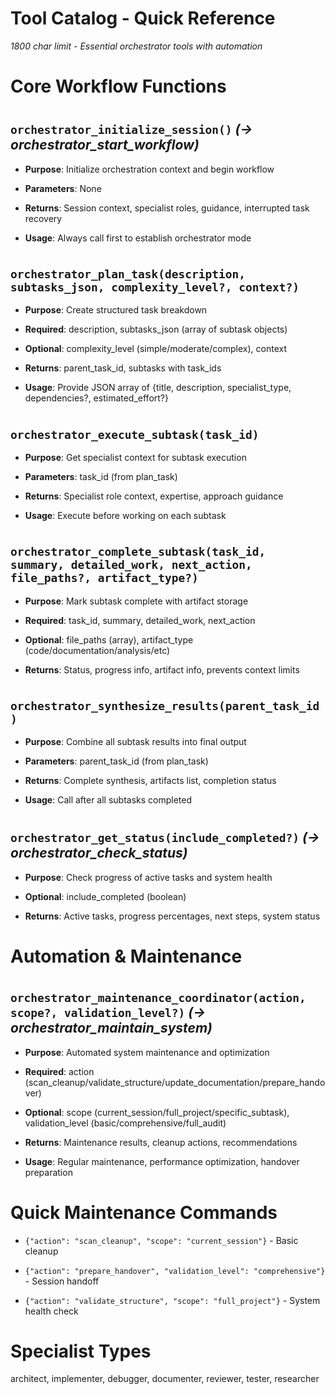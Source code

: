 

# Tool Catalog - Quick Reference

*1800 char limit - Essential orchestrator tools with automation*

#

# Core Workflow Functions

#

## `orchestrator_initialize_session()` *(→ orchestrator_start_workflow)*

- **Purpose**: Initialize orchestration context and begin workflow

- **Parameters**: None

- **Returns**: Session context, specialist roles, guidance, interrupted task recovery

- **Usage**: Always call first to establish orchestrator mode

#

## `orchestrator_plan_task(description, subtasks_json, complexity_level?, context?)`

- **Purpose**: Create structured task breakdown

- **Required**: description, subtasks_json (array of subtask objects)

- **Optional**: complexity_level (simple/moderate/complex), context

- **Returns**: parent_task_id, subtasks with task_ids

- **Usage**: Provide JSON array of {title, description, specialist_type, dependencies?, estimated_effort?}

#

## `orchestrator_execute_subtask(task_id)`

- **Purpose**: Get specialist context for subtask execution

- **Parameters**: task_id (from plan_task)

- **Returns**: Specialist role context, expertise, approach guidance

- **Usage**: Execute before working on each subtask

#

## `orchestrator_complete_subtask(task_id, summary, detailed_work, next_action, file_paths?, artifact_type?)`

- **Purpose**: Mark subtask complete with artifact storage

- **Required**: task_id, summary, detailed_work, next_action

- **Optional**: file_paths (array), artifact_type (code/documentation/analysis/etc)

- **Returns**: Status, progress info, artifact info, prevents context limits

#

## `orchestrator_synthesize_results(parent_task_id)`

- **Purpose**: Combine all subtask results into final output

- **Parameters**: parent_task_id (from plan_task)

- **Returns**: Complete synthesis, artifacts list, completion status

- **Usage**: Call after all subtasks completed

#

## `orchestrator_get_status(include_completed?)`  *(→ orchestrator_check_status)*

- **Purpose**: Check progress of active tasks and system health

- **Optional**: include_completed (boolean)

- **Returns**: Active tasks, progress percentages, next steps, system status

#

# Automation & Maintenance

#

## `orchestrator_maintenance_coordinator(action, scope?, validation_level?)`  *(→ orchestrator_maintain_system)*

- **Purpose**: Automated system maintenance and optimization

- **Required**: action (scan_cleanup/validate_structure/update_documentation/prepare_handover)

- **Optional**: scope (current_session/full_project/specific_subtask), validation_level (basic/comprehensive/full_audit)

- **Returns**: Maintenance results, cleanup actions, recommendations

- **Usage**: Regular maintenance, performance optimization, handover preparation

#

# Quick Maintenance Commands

- `{"action": "scan_cleanup", "scope": "current_session"}` - Basic cleanup

- `{"action": "prepare_handover", "validation_level": "comprehensive"}` - Session handoff

- `{"action": "validate_structure", "scope": "full_project"}` - System health check

#

# Specialist Types

architect, implementer, debugger, documenter, reviewer, tester, researcher
